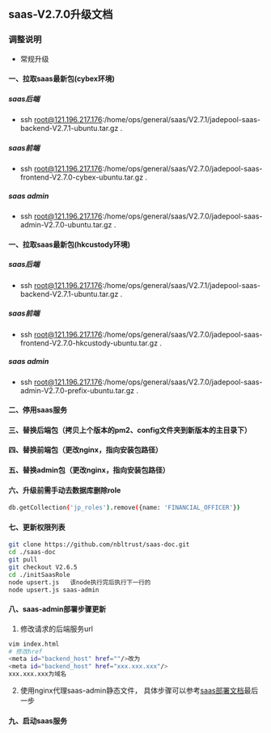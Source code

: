 ## saas-V2.7.0升级文档
### 调整说明
- 常规升级      
#### 一、拉取saas最新包(cybex环境)
##### saas后端
- ssh root@121.196.217.176:/home/ops/general/saas/V2.7.1/jadepool-saas-backend-V2.7.1-ubuntu.tar.gz .
##### saas前端
- ssh root@121.196.217.176:/home/ops/general/saas/V2.7.0/jadepool-saas-frontend-V2.7.0-cybex-ubuntu.tar.gz .
##### saas admin
- ssh root@121.196.217.176:/home/ops/general/saas/V2.7.0/jadepool-saas-admin-V2.7.0-ubuntu.tar.gz .
#### 一、拉取saas最新包(hkcustody环境)
##### saas后端
- ssh root@121.196.217.176:/home/ops/general/saas/V2.7.1/jadepool-saas-backend-V2.7.1-ubuntu.tar.gz .
##### saas前端
- ssh root@121.196.217.176:/home/ops/general/saas/V2.7.0/jadepool-saas-frontend-V2.7.0-hkcustody-ubuntu.tar.gz .
##### saas admin
- ssh root@121.196.217.176:/home/ops/general/saas/V2.7.0/jadepool-saas-admin-V2.7.0-prefix-ubuntu.tar.gz .
#### 二、停用saas服务
#### 三、替换后端包（拷贝上个版本的pm2、config文件夹到新版本的主目录下）
#### 四、替换前端包（更改nginx，指向安装包路径）
#### 五、替换admin包（更改nginx，指向安装包路径）
#### 六、升级前需手动去数据库删除role
```bash
db.getCollection('jp_roles').remove({name: 'FINANCIAL_OFFICER'})
```
#### 七、更新权限列表
```bash
git clone https://github.com/nbltrust/saas-doc.git
cd ./saas-doc
git pull
git checkout V2.6.5
cd ./initSaasRole
node upsert.js   该node执行完后执行下一行的
node upsert.js saas-admin
```
#### 八、saas-admin部署步骤更新

1. 修改请求的后端服务url
```bash
vim index.html
# 修改href
<meta id="backend_host" href=""/>改为
<meta id="backend_host" href="xxx.xxx.xxx"/>
xxx.xxx.xxx为域名
```
2. 使用nginx代理saas-admin静态文件， 具体步骤可以参考[saas部署文档](https://github.com/nbltrust/saas-doc/blob/master/Chinese/saas%E9%83%A8%E7%BD%B2%E6%96%87%E6%A1%A3.md)最后一步

#### 九、启动saas服务

